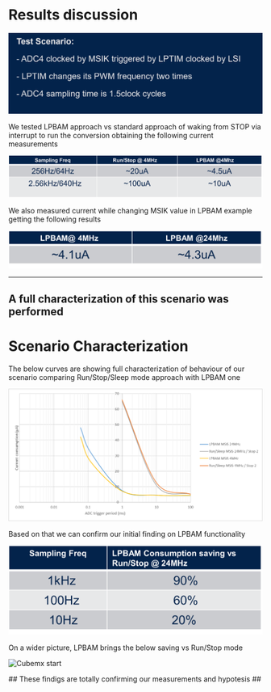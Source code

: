 # Results discussion

![Cubemx start](./img/0805.png)

We tested LPBAM approach vs standard approach of waking from STOP via interrupt to run the conversion obtaining the following current measurements


![Cubemx start](./img/080000.png)

We also measured current while changing MSIK value in LPBAM example getting the following results

![Cubemx start](./img/0801.png)

---

## A full characterization of this scenario was performed

# Scenario Characterization

The below curves are showing full characterization of behaviour of our scenario comparing Run/Stop/Sleep mode approach with LPBAM one

![Cubemx start](./img/0802.png)

Based on that we can confirm our initial finding on LPBAM functionality

<p>


</p>

![Cubemx start](./img/080404.png)

On a wider picture, LPBAM brings the below saving vs Run/Stop mode


![Cubemx start](./img/080400.png)

<asuccess>
## These findigs are totally confirming our measurements and hypotesis ##
</asuccess>